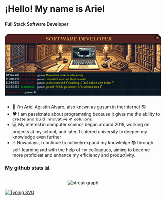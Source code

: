 <h1 align="left">¡Hello! My name is Ariel</h1>

###

<h4 align="left">Full Stack Software Developer</h4>

###

<div align="center">
  <img style="max-width:100%" src="./banner.gif"  />
</div>

###
<ul>
    <li>🙋 I'm Ariel Agustin Alvaro, also known as gusum in the internet 🌎</li<>
    <li>❤️ I am passionate about programming because it gives me the ability to create and build innovative ⚙️ solutions</li<>
    <li>💻 My interest in computer science began around 2018, working on projects at my school, and later, I entered university to deepen my knowledge even further</li<>
    <li>🔥 Nowadays, I continue to actively expand my knowledge 📚 through self-learning and with the help of my colleagues, aiming to become more proficient and enhance my efficiency and productivity.</li<>

</ul>


###

<h3 align="left">My github stats 📊</h3>

###

<div align="center">
  <img src="https://streak-stats.demolab.com?user=ariel-alvaro&locale=en&mode=daily&theme=dark&hide_border=false&border_radius=5&order=3" height="220" alt="streak graph"  />
</div>

[![Typing SVG](https://readme-typing-svg.demolab.com?font=Fira+Code&size=15&pause=1000&center=true&width=435&lines=From+failing+we+learn%2C+from+success+not+so+much)](https://git.io/typing-svg)



###
